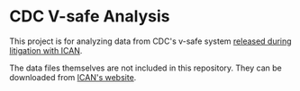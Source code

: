 # CDC V-safe Analysis
This project is for analyzing data from CDC's v-safe system [released during litigation with ICAN](https://www.icandecide.org/v-safe/). 

The data files themselves are not included in this repository. They can be downloaded from [ICAN's website](https://www.icandecide.org/v-safe-data-files/).
